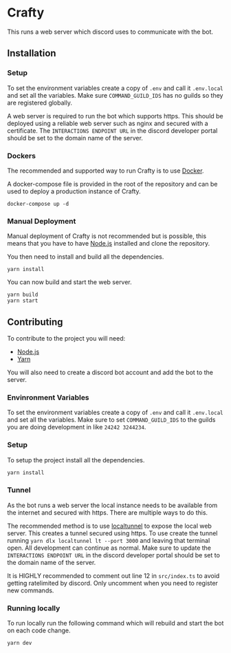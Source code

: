 # Crafty

This runs a web server which discord uses to communicate with the bot.

## Installation

### Setup

To set the environment variables create a copy of `.env` and call it `.env.local` and set all the variables. Make sure `COMMAND_GUILD_IDS` has no guilds so they are registered globally.

A web server is required to run the bot which supports https. This should be deployed using a reliable web server such as nginx and secured with a certificate. The `INTERACTIONS ENDPOINT URL` in the discord developer portal should be set to the domain name of the server.

### Dockers

The recommended and supported way to run Crafty is to use [Docker](https://www.docker.com/).

A docker-compose file is provided in the root of the repository and can be used to deploy a production instance of Crafty.

```
docker-compose up -d
```

### Manual Deployment

Manual deployment of Crafty is not recommended but is possible, this means that you have to have [Node.js](https://nodejs.org/) installed and clone the repository.

You then need to install and build all the dependencies.

```
yarn install

```

You can now build and start the web server.

```
yarn build
yarn start
```

## Contributing

To contribute to the project you will need:

-   [Node.js](https://nodejs.org/)
-   [Yarn](https://yarnpkg.com/)

You will also need to create a discord bot account and add the bot to the server.

### Envinronment Variables

To set the environment variables create a copy of `.env` and call it `.env.local` and set all the variables.
Make sure to set `COMMAND_GUILD_IDS` to the guilds you are doing development in like `24242 3244234`.

### Setup

To setup the project install all the dependencies.

```bash
yarn install
```

### Tunnel

As the bot runs a web server the local instance needs to be available from the internet and secured with https. There are multiple ways to do this.

The recommended method is to use [localtunnel](https://localtunnel.github.io/www/) to expose the local web server. This creates a tunnel secured using https. To use create the tunnel running `yarn dlx localtunnel lt --port 3000` and leaving that terminal open. All development can continue as normal. Make sure to update the `INTERACTIONS ENDPOINT URL` in the discord developer portal should be set to the domain name of the server.

It is HIGHLY recommended to comment out line 12 in `src/index.ts` to avoid getting ratelimited by discord. Only uncomment when you need to register new commands.

### Running locally

To run locally run the following command which will rebuild and start the bot on each code change.

```bash
yarn dev
```
